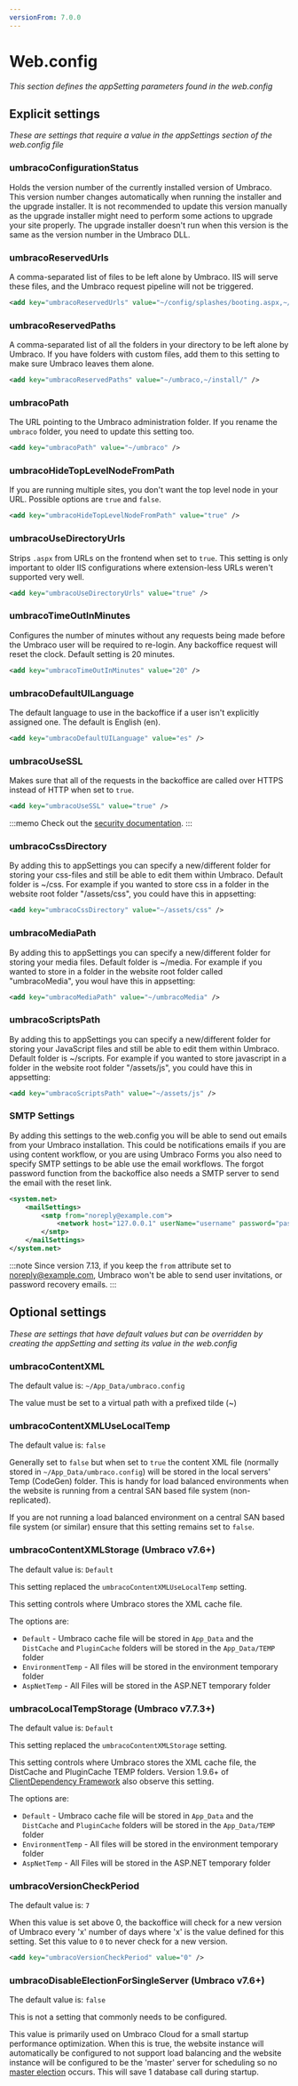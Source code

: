 ```yaml
---
versionFrom: 7.0.0
---
```


# Web.config

_This section defines the appSetting parameters found in the web.config_

## Explicit settings

_These are settings that require a value in the appSettings section of the web.config file_

### umbracoConfigurationStatus

Holds the version number of the currently installed version of Umbraco. This version number changes automatically when running the installer and the upgrade installer. It is not recommended to update this version manually as the upgrade installer might need to perform some actions to upgrade your site properly. The upgrade installer doesn't run when this version is the same as the version number in the Umbraco DLL.

### umbracoReservedUrls

A comma-separated list of files to be left alone by Umbraco. IIS will serve these files, and the Umbraco request pipeline will not be triggered.

```xml
<add key="umbracoReservedUrls" value="~/config/splashes/booting.aspx,~/install/default.aspx,~/config/splashes/noNodes.aspx,~/VSEnterpriseHelper.axd" />
```

### umbracoReservedPaths

A comma-separated list of all the folders in your directory to be left alone by Umbraco. If you have folders with custom files, add them to this setting to make sure Umbraco leaves them alone.

```xml
<add key="umbracoReservedPaths" value="~/umbraco,~/install/" />
```

### umbracoPath

The URL pointing to the Umbraco administration folder. If you rename the `umbraco` folder, you need to update this setting too.

```xml
<add key="umbracoPath" value="~/umbraco" />
```

### umbracoHideTopLevelNodeFromPath

If you are running multiple sites, you don't want the top level node in your URL. Possible options are `true` and `false`.

```xml
<add key="umbracoHideTopLevelNodeFromPath" value="true" />
```

### umbracoUseDirectoryUrls

Strips `.aspx` from URLs on the frontend when set to `true`.
This setting is only important to older IIS configurations where extension-less URLs weren't supported very well.

```xml
<add key="umbracoUseDirectoryUrls" value="true" />
```

### umbracoTimeOutInMinutes

Configures the number of minutes without any requests being made before the Umbraco user will be required to re-login. Any backoffice request will reset the clock. Default setting is 20 minutes.

```xml
<add key="umbracoTimeOutInMinutes" value="20" />
```

### umbracoDefaultUILanguage

The default language to use in the backoffice if a user isn't explicitly assigned one. The default is English (en).

```xml
<add key="umbracoDefaultUILanguage" value="es" />
```

### umbracoUseSSL

Makes sure that all of the requests in the backoffice are called over HTTPS instead of HTTP when set to `true`.

```xml
<add key="umbracoUseSSL" value="true" />
```

:::memo
Check out the [security documentation](../../security/SSL-HTTPS/index.md).
:::

### umbracoCssDirectory

By adding this to appSettings you can specify a new/different folder for storing your css-files and still be able to edit them within Umbraco. Default folder is ~/css.
For example if you wanted to store css in a folder in the website root folder "/assets/css", you could have this in appsetting:

```xml
<add key="umbracoCssDirectory" value="~/assets/css" />
```

### umbracoMediaPath

By adding this to appSettings you can specify a new/different folder for storing your media files. Default folder is ~/media.
For example if you wanted to store in a folder in the website root folder called "umbracoMedia", you woul have this in appsetting:

```xml
<add key="umbracoMediaPath" value="~/umbracoMedia" />
```

### umbracoScriptsPath

By adding this to appSettings you can specify a new/different folder for storing your JavaScript files and still be able to edit them within Umbraco. Default folder is ~/scripts.
For example if you wanted to store javascript in a folder in the website root folder "/assets/js", you could have this in appsetting:

```xml
<add key="umbracoScriptsPath" value="~/assets/js" />
```

### SMTP Settings

By adding this settings to the web.config you will be able to send out emails from your Umbraco installation. This could be notifications emails if you are using content workflow, or you are using Umbraco Forms you also need to specify SMTP settings to be able use the email workflows. The forgot password function from the backoffice also needs a SMTP server to send the email with the reset link.

```xml
<system.net>
    <mailSettings>
        <smtp from="noreply@example.com">
            <network host="127.0.0.1" userName="username" password="password" />
        </smtp>
    </mailSettings>
</system.net>
```

:::note
Since version 7.13, if you keep the `from` attribute set to noreply@example.com, Umbraco won't be able to send user invitations, or password recovery emails.
:::

## Optional settings

_These are settings that have default values but can be overridden by creating the appSetting and setting its value in the web.config_

### umbracoContentXML

The default value is: `~/App_Data/umbraco.config`

The value must be set to a virtual path with a prefixed tilde (~)

### umbracoContentXMLUseLocalTemp

The default value is: `false`

Generally set to `false` but when set to `true` the content XML file (normally stored in `~/App_Data/umbraco.config`) will be stored in the local servers' Temp (CodeGen) folder. This is handy for load balanced environments when the website is running from a central SAN based file system (non-replicated).

If you are not running a load balanced environment on a central SAN based file system (or similar) ensure that this setting remains set to `false`.

### umbracoContentXMLStorage (Umbraco v7.6+)

The default value is: `Default`

This setting replaced the `umbracoContentXMLUseLocalTemp` setting.

This setting controls where Umbraco stores the XML cache file.

The options are:

- `Default` - Umbraco cache file will be stored in `App_Data` and the `DistCache` and `PluginCache` folders will be stored in the `App_Data/TEMP` folder
- `EnvironmentTemp` - All files will be stored in the environment temporary folder
- `AspNetTemp` - All Files will be stored in the ASP.NET temporary folder

### umbracoLocalTempStorage (Umbraco v7.7.3+)

The default value is: `Default`

This setting replaced the `umbracoContentXMLStorage` setting.

This setting controls where Umbraco stores the XML cache file, the DistCache and PluginCache TEMP folders. Version 1.9.6+ of [ClientDependency Framework](https://github.com/Shazwazza/ClientDependency) also observe this setting.

The options are:

- `Default` - Umbraco cache file will be stored in `App_Data` and the `DistCache` and `PluginCache` folders will be stored in the `App_Data/TEMP` folder
- `EnvironmentTemp` - All files will be stored in the environment temporary folder
- `AspNetTemp` - All Files will be stored in the ASP.NET temporary folder

### umbracoVersionCheckPeriod

The default value is: `7`

When this value is set above 0, the backoffice will check for a new version of Umbraco every 'x' number of days where 'x' is the value defined for this setting. Set this value to `0` to never check for a new version.

```xml
<add key="umbracoVersionCheckPeriod" value="0" />
```

### umbracoDisableElectionForSingleServer (Umbraco v7.6+)

The default value is: `false`

This is not a setting that commonly needs to be configured.

This value is primarily used on Umbraco Cloud for a small startup performance optimization. When this is true, the website instance will automatically be configured to not support load balancing and the website instance will be configured to be the 'master' server for scheduling so no [master election](https://our.umbraco.com/documentation/Getting-Started/Setup/Server-Setup/load-balancing/flexible#scheduling-and-master-election) occurs. This will save 1 database call during startup.
